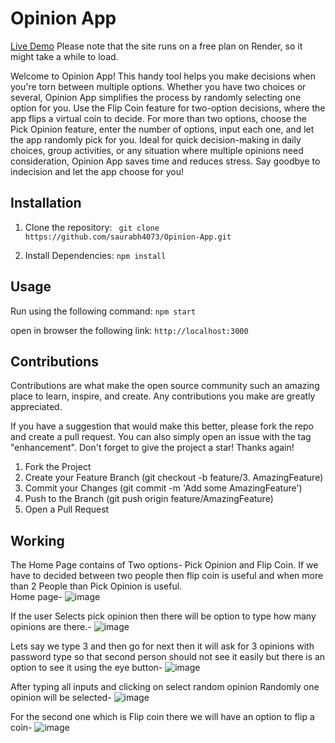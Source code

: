 # Opinion App

[Live Demo](https://opinion-app.onrender.com/) 
Please note that the site runs on a free plan on Render, so it might take a while to load.

Welcome to Opinion App! This handy tool helps you make decisions when you're torn between multiple options. Whether you have two choices or several, Opinion App simplifies the process by randomly selecting one option for you. Use the Flip Coin feature for two-option decisions, where the app flips a virtual coin to decide. For more than two options, choose the Pick Opinion feature, enter the number of options, input each one, and let the app randomly pick for you. Ideal for quick decision-making in daily choices, group activities, or any situation where multiple opinions need consideration, Opinion App saves time and reduces stress. Say goodbye to indecision and let the app choose for you!

## Installation
1. Clone the repository:
``` git clone https://github.com/saurabh4073/Opinion-App.git```

2. Install Dependencies:
``` npm install ```

## Usage
Run using the following command:
``` npm start ```

open in browser the following link:
``` http://localhost:3000 ```

## Contributions
Contributions are what make the open source community such an amazing place to learn, inspire, and create. Any contributions you make are greatly appreciated.

If you have a suggestion that would make this better, please fork the repo and create a pull request. You can also simply open an issue with the tag "enhancement". Don't forget to give the project a star! Thanks again!

1. Fork the Project
2. Create your Feature Branch (git checkout -b feature/3. AmazingFeature)
4. Commit your Changes (git commit -m 'Add some AmazingFeature')
5. Push to the Branch (git push origin feature/AmazingFeature)
6. Open a Pull Request

## Working
The Home Page contains of Two options- Pick Opinion and Flip Coin. If we have to decided between two people then flip coin is useful and when more than 2 People than Pick Opinion is useful. <br>
Home page-
![image](https://github.com/saurabh4073/Opinion-App/assets/49804941/957b9822-f099-4d23-9d8e-67987c6ff7aa)

If the user Selects pick opinion then there will be option to type how many opinions are there.-
![image](https://github.com/saurabh4073/Opinion-App/assets/49804941/8fe46d8a-ffc9-4ffd-862e-5aa450f0ed04)

Lets say we type 3 and then go for next then it will ask for 3 opinions with password type so that second person should not see it easily but there is an option to see it using the eye button-
![image](https://github.com/saurabh4073/Opinion-App/assets/49804941/08ba226e-a510-4a39-9290-f2c623cfbdf4)

After typing all inputs and clicking on select random opinion Randomly one opinion will be selected-
![image](https://github.com/saurabh4073/Opinion-App/assets/49804941/cfa43feb-e583-47d1-833f-bbe429e04d7b)

For the second one which is Flip coin there we will have an option to flip a coin-
![image](https://github.com/saurabh4073/Opinion-App/assets/49804941/37e4edd1-f9c3-4db4-a62e-b8ba7494064a)
